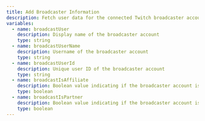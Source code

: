 ```yaml
---
title: Add Broadcaster Information
description: Fetch user data for the connected Twitch broadcaster account
variables:
  - name: broadcastUser
    description: Display name of the broadcaster account
    type: string
  - name: broadcastUserName
    description: Username of the broadcaster account
    type: string
  - name: broadcastUserId
    description: Unique user ID of the broadcaster account
    type: string
  - name: broadcastIsAffiliate
    description: Boolean value indicating if the broadcaster account is a Twitch affiliate
    type: boolean
  - name: broadcastIsPartner
    description: Boolean value indicating if the broadcaster account is a Twitch partner
    type: boolean
---
```

